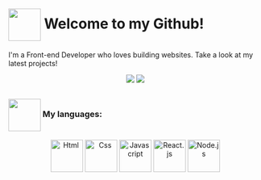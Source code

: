 <!----------------------------------------------------------Greetings card & ConnectionBadges---------------------------------------------------------> 
 
 
#  <img align="center" height="64" width="64" src="https://img.icons8.com/bubbles/100/000000/document.png"/> Welcome to my Github!
I'm a Front-end Developer who loves building websites. Take a look at my latest projects!
 <div align="center"> 
  <a href="" target="_blank" title="My LinkedIn!" ><img src="https://img.shields.io/badge/LinkedIn-0077B5?style=for-the-badge&logo=linkedin&logoColor=white"></a>
  <a href="mailto:raquel.illerias@gmail.com" target="_blank" title="Email me at raquel.illerias@gmail.com"><img src="https://img.shields.io/badge/Gmail-D14836?style=for-the-badge&logo=gmail&logoColor=white"></a>
 </div>
 
 ## 
<!---------------------------------------------------------------------Current Goals-------------------------------------------------------------------> 

 ### <img align="center" height="64" width="64" src="https://img.icons8.com/bubbles/100/000000/opened-folder.png"/> My languages:
 
 <div align="center">
  <img align="center" height="64" width="64" title="Html" src="https://cdn.jsdelivr.net/gh/devicons/devicon/icons/html5/html5-original-wordmark.svg" />
  <img align="center" height="64" width="64" title="Css" src="https://cdn.jsdelivr.net/gh/devicons/devicon/icons/css3/css3-original-wordmark.svg" />
  <img align="center" height="64" width="64" title="Javascript" src="https://cdn.jsdelivr.net/gh/devicons/devicon/icons/javascript/javascript-original.svg" />
  <img align="center" height="64" width="64" title="React.js" src="https://cdn.jsdelivr.net/gh/devicons/devicon/icons/react/react-original-wordmark.svg" />
  <img align="center" height="64" width="64" title="Node.js" src="https://cdn.jsdelivr.net/gh/devicons/devicon/icons/nodejs/nodejs-original-wordmark.svg" />

